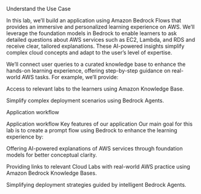 Understand the Use Case

In this lab, we’ll build an application using Amazon Bedrock Flows that provides an immersive and personalized learning experience on AWS. We’ll leverage the foundation models in Bedrock to enable learners to ask detailed questions about AWS services such as EC2, Lambda, and RDS and receive clear, tailored explanations. These AI-powered insights simplify complex cloud concepts and adapt to the user’s level of expertise.

We’ll connect user queries to a curated knowledge base to enhance the hands-on learning experience, offering step-by-step guidance on real-world AWS tasks. For example, we’ll provide:

Access to relevant labs to the learners using Amazon Knowledge Base.

Simplify complex deployment scenarios using Bedrock Agents.


Application workflow

Application workflow
Key features of our application
Our main goal for this lab is to create a prompt flow using Bedrock to enhance the learning experience by:

Offering AI-powered explanations of AWS services through foundation models for better conceptual clarity.

Providing links to relevant Cloud Labs with real-world AWS practice using Amazon Bedrock Knowledge Bases.

Simplifying deployment strategies guided by intelligent Bedrock Agents.